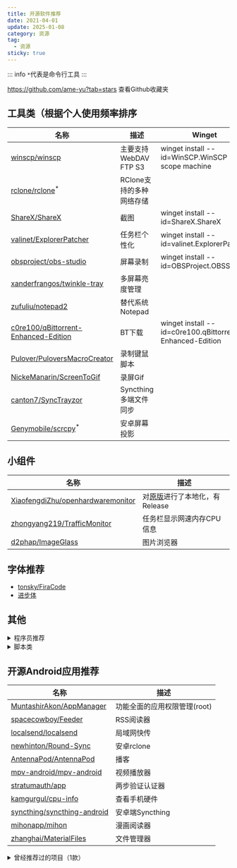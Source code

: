 ```yaml
---
title: 开源软件推荐
date: 2021-04-01
update: 2025-01-08
category: 资源
tag:
  - 资源
sticky: true
---
```


::: info
`*`代表是命令行工具
:::

<https://github.com/ame-yu?tab=stars> 查看Github收藏夹

## 工具类（根据个人使用频率排序
|**名称**|**描述**| **Winget** |
| --- | --- | --- |
|[winscp/winscp](https://github.com/winscp/winscp)| 主要支持WebDAV FTP S3| winget install --id=WinSCP.WinSCP -i --scope machine |
|[rclone/rclone](https://github.com/rclone/rclone)<sup>*</sup>| RClone支持的多种网络存储| |
|[ShareX/ShareX](https://github.com/ShareX/ShareX)| 截图 | winget install --id=ShareX.ShareX |
|[valinet/ExplorerPatcher](https://github.com/valinet/ExplorerPatcher)| 任务栏个性化 | winget install --id=valinet.ExplorerPatcher |
|[obsproject/obs-studio](https://github.com/obsproject/obs-studio/releases)| 屏幕录制| winget install --id=OBSProject.OBSStudio |
|[xanderfrangos/twinkle-tray](https://github.com/xanderfrangos/twinkle-tray)| 多屏幕亮度管理| |
|[zufuliu/notepad2](https://github.com/zufuliu/notepad2)| 替代系统Notepad| |
|[c0re100/qBittorrent-Enhanced-Edition](https://github.com/c0re100/qBittorrent-Enhanced-Edition)| BT下载| winget install --id=c0re100.qBittorrent-Enhanced-Edition |
|[Pulover/PuloversMacroCreator](https://github.com/Pulover/PuloversMacroCreator)| 录制键鼠脚本| |
|[NickeManarin/ScreenToGif](https://github.com/NickeManarin/ScreenToGif)| 录屏Gif | |
|[canton7/SyncTrayzor](https://github.com/canton7/SyncTrayzor)| Syncthing多端文件同步 | |
|[Genymobile/scrcpy](https://github.com/Genymobile/scrcpy)<sup>*</sup>| 安卓屏幕投影| |
## 小组件
|**名称**|**描述**|
| --- | --- |
|[XiaofengdiZhu/openhardwaremonitor](https://github.com/XiaofengdiZhu/openhardwaremonitor) | 对[原版](https://github.com/openhardwaremonitor/openhardwaremonitor)进行了本地化，有Release |
|[zhongyang219/TrafficMonitor](https://github.com/zhongyang219/TrafficMonitor)| 任务栏显示网速内存CPU信息 |
|[d2phap/ImageGlass](https://github.com/d2phap/ImageGlass)| 图片浏览器 |

## 字体推荐
- [tonsky/FiraCode](https://github.com/tonsky/FiraCode)
- [进步体](https://page.dingtalk.com/wow/dingtalk/default/dingtalk/y-W5aF3_ZJwzulU0nceIl)

## 其他
<details>
  <summary>程序员推荐</summary>

|**名称**|**描述**|
| --- | --- |
|[microsoft/PowerToys](https://github.com/microsoft/PowerToys) | Windows生产力工具 |
|[M2Team/NanaZip](https://github.com/M2Team/NanaZip)| 优化7-Zip在Win11体验 |
|[kaikramer/keystore-explorer](https://gitlab.com/kaikramer/keystore-explorer) | 密钥库GUI（需JAVA环境） |
|[HandBrake/HandBrake](https://github.com/HandBrake/HandBrake) | 视频编码工具(FFMPEG) |
|[zerotier/ZeroTierOne](https://github.com/zerotier/ZeroTierOne) | 内网穿透 |
|[HeidiSQL/HeidiSQL](https://github.com/HeidiSQL/HeidiSQL) | 数据库连接工具 |
</details>

<details>
  <summary>脚本类</summary>

|**命令行脚本**|**描述**|
| --- | --- |
|[tonsky/FiraCode](https://github.com/tonsky/FiraCode) | Bilibili下载

|**浏览器脚本**|**描述**|
| --- | --- |
|[the1812/Bilibili-Evolved](https://github.com/the1812/Bilibili-Evolved) | 哔哩哔哩增强脚本


</details>

## 开源Android应用推荐
|**名称**|**描述**|
| --- | --- |
|[MuntashirAkon/AppManager](https://github.com/MuntashirAkon/AppManager)|功能全面的应用权限管理(root)| 
|[spacecowboy/Feeder](https://github.com/spacecowboy/Feeder)|RSS阅读器| 
|[localsend/localsend](https://github.com/localsend/localsend)|局域网快传| 
|[newhinton/Round-Sync](https://github.com/newhinton/Round-Sync) | 安卓rclone |
|[AntennaPod/AntennaPod](https://github.com/AntennaPod/AntennaPod) | 播客 |
|[mpv-android/mpv-android](https://github.com/mpv-android/mpv-android) | 视频播放器 |
|[stratumauth/app](https://github.com/stratumauth/app) | 两步验证认证器 |
|[kamgurgul/cpu-info](https://github.com/kamgurgul/cpu-info) |查看手机硬件|
|[syncthing/syncthing-android](https://github.com/syncthing/syncthing-android)| 安卓端Syncthing |
|[mihonapp/mihon](https://github.com/mihonapp/mihon)| 漫画阅读器 |
|[zhanghai/MaterialFiles](https://github.com/zhanghai/MaterialFiles)| 文件管理器 |

<details>
<summary>曾经推荐过的项目（1款）</summary>

|**名称**|**撤下推荐的理由**|
| --- | --- |
|[kingToolbox/WindTerm](https://github.com/kingToolbox/WindTerm) | 闭源，使用[electrem](https://github.com/electerm/electerm)代替 |
|[aria2/aria2](https://github.com/aria2/aria2)<sup>*</sup>| cli还是不方便，[gopeed]代替(https://github.com/GopeedLab/gopeed) |
|[jgm/pandoc](https://github.com/jgm/pandoc)<sup>*</sup> | 使用频率太低，markdown格式转换工具 |
|[inkscape/inkscape](https://gitlab.com/inkscape/inkscape) | 使用频率太低，SVG设计 |
|[H-M-H/Weylus](https://github.com/H-M-H/Weylus)| 使用频率太低，平板作为电脑触屏输入 |
</details>